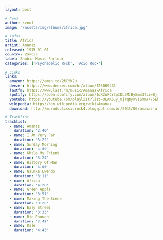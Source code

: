```yaml
---
layout: post

# Feed
author: kvnol
image: '/assets/img/albums/africa.jpg'

# Infos
title: Africa
artist: Amanaz
released: 1975-01-01
country: Zâmbia
label: Zambia Music Parlour
categories: ['Psychedelic Rock', 'Acid Rock']

# Links
links:
  amazon: https://amzn.to/2NCYk2u
  deezer: https://www.deezer.com/br/album/126069432
  lastfm: https://www.last.fm/music/Amanaz/Africa
  spotify: https://open.spotify.com/album/1oX2uFCr3pIDL5M2ByEmm3?si=Bj-iL5IqQh2Ims3L37h74g
  youtube: https://youtube.com/playlist?list=OLAK5uy_mjrqNyXVISXmA775EhVhV2UoGwDrdYvdA
  wikipedia: https://en.wikipedia.org/wiki/Amanaz
  download: http://murodoclassicrock4.blogspot.com.br/2015/06/amanaz-africa-1975.html

# Tracklist
tracklist:
  - name: Amanaz
    duration: '2:40'
  - name: I Am Very Far
    duration: '3:22'
  - name: Sunday Morning
    duration: '4:59'
  - name: Khala My Friend
    duration: '3:24'
  - name: History Of Man
    duration: '3:00'
  - name: Nsunka Lwendo
    duration: '3:11'
  - name: Africa
    duration: '4:28'
  - name: Green Apple
    duration: '3:51'
  - name: Making The Scene
    duration: '3:20'
  - name: Easy Street
    duration: '3:33'
  - name: Big Enough
    duration: '3:48'
  - name: Kale
    duration: '4:43'
---
```

